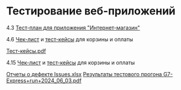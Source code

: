 # Тестирование веб-приложений

4.3 [Тест-план для приложения "Интернет-магазин"](https://docs.google.com/spreadsheets/d/1tZpveSp-ixuUtXZv9FT7kyjCaaF7PRsk19AnQBwzZ9I/edit?usp=sharing)

4.6 [Чек-лист](https://docs.google.com/spreadsheets/d/1XXirJPJf5SIdKW5H0zvbLLeODEKZ09onlgEIYr8mIVM/edit?usp=sharing) и [тест-кейсы](https://app.qase.io/project/G7?suite=221) для корзины и оплаты

[Тест-кейсы.pdf](https://github.com/armjex/web/files/15491968/G7-2024-05-30.pdf)

4.15 [Чек-лист](https://docs.google.com/spreadsheets/d/1XXirJPJf5SIdKW5H0zvbLLeODEKZ09onlgEIYr8mIVM/edit?usp=sharing) и [тест-кейсы](https://app.qase.io/project/G7?suite=221) для корзины и оплаты

[Отчеты о дефекте Issues.xlsx](https://github.com/user-attachments/files/15530328/Issues.xlsx)
[Результаты тестового прогона G7-Express+run+2024_06_03.pdf](https://github.com/user-attachments/files/15530329/G7-Express%2Brun%2B2024_06_03.pdf)
